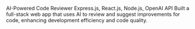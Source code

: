 AI-Powered Code Reviewer
Express.js, React.js, Node.js, OpenAI API
Built a full-stack web app that uses AI to review and suggest improvements for code, enhancing development efficiency and code quality.

